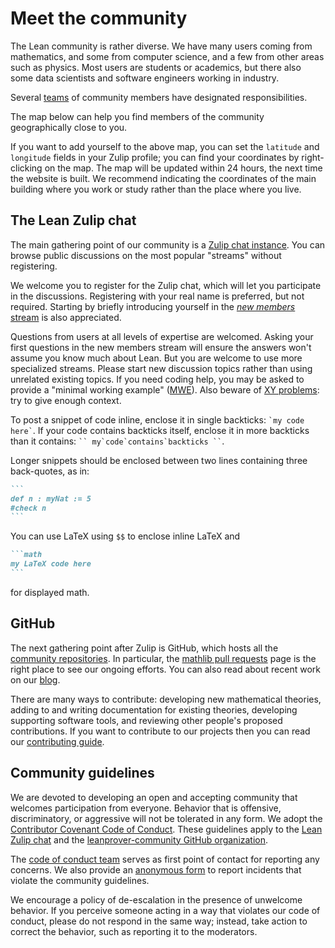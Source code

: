 # Meet the community

The Lean community is rather diverse. We have many users coming from mathematics, and
some from computer science, and a few from other areas such as physics.
Most users are students or academics, but there also some
data scientists and software engineers working in industry.

Several [teams](teams.html) of community members have designated responsibilities.

The map below can help you find members of the community geographically close to you.

<div id="userMap"></div>

If you want to add yourself to the above map, 
you can set the `latitude` and `longitude` fields in your Zulip profile;
you can find your coordinates by right-clicking on the map.
The map will be updated within 24 hours, the next time the website is built.
We recommend indicating the coordinates of the main building where you work or study rather than the place where you live.

## The Lean Zulip chat

The main gathering point of our community is a
[Zulip chat instance](https://leanprover.zulipchat.com).
You can browse public discussions on the most popular "streams" without registering.

We welcome you to register for the Zulip chat,
which will let you participate in the discussions.
Registering with your real name is preferred, but not required.
Starting by briefly introducing yourself in the
[*new members* stream](https://leanprover.zulipchat.com/#narrow/stream/113489-new-members)
is also appreciated.

Questions from users at all levels of expertise are welcomed.
Asking your first questions in the new members stream will ensure the answers
won't assume you know much about Lean. But you are welcome to use more specialized streams.
Please start new discussion topics rather than using unrelated existing topics.
If you need coding help, you may be asked to provide a "minimal working example"
([MWE](mwe.html)).
Also beware of [XY problems](https://mywiki.wooledge.org/XyProblem): try to give enough context.

To post a snippet of code inline, enclose it in single backticks: `` `my code here` ``.
If your code contains backticks itself, enclose it in more backticks than it contains:
``` `` my`code`contains`backticks `` ```.

Longer snippets should be enclosed between two lines containing three back-quotes, as in:
````md
```
def n : myNat := 5
#check n
```
````

You can use LaTeX using `$$` to enclose inline LaTeX and
````md
```math
my LaTeX code here
```
````

for displayed math.

## GitHub

The next gathering point after Zulip is GitHub, which hosts all the
[community repositories](https://github.com/leanprover-community).
In particular, the
[mathlib pull requests](https://github.com/leanprover-community/mathlib4/pulls)
page is the right place to see our ongoing efforts.
You can also read about recent work on our [blog](/blog/).

There are many ways to contribute: developing new mathematical theories, adding to and writing documentation for existing theories, developing supporting software tools, and reviewing other people's proposed contributions.
If you want to contribute to our projects then you can read our
[contributing guide](contribute/index.html).

## Community guidelines

We are devoted to developing an open and accepting community
that welcomes participation from everyone.
Behavior that is offensive, discriminatory, or aggressive
will not be tolerated in any form.
We adopt the [Contributor Covenant Code of Conduct](https://www.contributor-covenant.org/version/2/0/code_of_conduct/).
These guidelines apply to the
[Lean Zulip chat](https://leanprover.zulipchat.com/)
and the [leanprover-community GitHub organization](https://github.com/leanprover-community/).

The [code of conduct team](/teams/coc.html) serves as first point of contact
for reporting any concerns.
We also provide an [anonymous form](https://docs.google.com/forms/d/e/1FAIpQLSdEjlFqJQV65F-yzRHl-lyWAt7TSUW1axPiQK3RyV67iu1h6Q/viewform)
to report incidents that violate the community guidelines.

We encourage a policy of de-escalation in the presence of unwelcome behavior.
If you perceive someone acting in a way that violates our code of conduct,
please do not respond in the same way; instead, take action to correct the behavior,
such as reporting it to the moderators.
